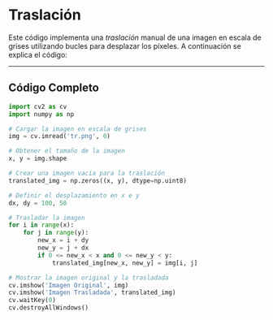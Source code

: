 # Traslación

Este código implementa una *traslación* manual de una imagen en escala de grises utilizando bucles para desplazar los píxeles. A continuación se explica el código:

---

## Código Completo

```python
import cv2 as cv
import numpy as np

# Cargar la imagen en escala de grises
img = cv.imread('tr.png', 0)

# Obtener el tamaño de la imagen
x, y = img.shape

# Crear una imagen vacía para la traslación
translated_img = np.zeros((x, y), dtype=np.uint8)

# Definir el desplazamiento en x e y
dx, dy = 100, 50

# Trasladar la imagen
for i in range(x):
    for j in range(y):
        new_x = i + dy
        new_y = j + dx
        if 0 <= new_x < x and 0 <= new_y < y:
            translated_img[new_x, new_y] = img[i, j]

# Mostrar la imagen original y la trasladada
cv.imshow('Imagen Original', img)
cv.imshow('Imagen Trasladada', translated_img)
cv.waitKey(0)
cv.destroyAllWindows()
